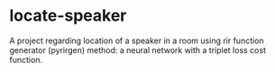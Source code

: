 # locate-speaker
A project regarding location of a speaker in a room using rir function generator (pyrirgen)
method: a neural network with a triplet loss cost function.
 
